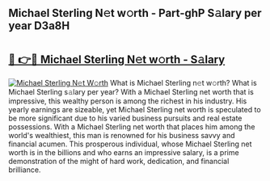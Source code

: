 ## Michael Sterling N𝚎t w𝚘rth - Part-ghP S𝚊lary per year D3a8H

# <h2><a href="http://gc0f61.nevu.top/?p=Michael+Sterling">🔗 👉🔴 Michael Sterling N𝚎t w𝚘rth - S𝚊lary</a></h2>

[![Michael Sterling N𝚎t W𝚘rth](https://i.imgur.com/Oavwk0R.jpeg)](http://gc0f61.nevu.top/?p=Michael+Sterling)
What is Michael Sterling n𝚎t w𝚘rth? What is Michael Sterling s𝚊lary per year?
With a Michael Sterling net worth that is impressive, this wealthy person is among the richest in his industry. His yearly earnings are sizeable, yet Michael Sterling net worth is speculated to be more significant due to his varied business pursuits and real estate possessions. With a Michael Sterling net worth that places him among the world's wealthiest, this man is renowned for his business savvy and financial acumen. This prosperous individual, whose Michael Sterling net worth is in the billions and who earns an impressive salary, is a prime demonstration of the might of hard work, dedication, and financial brilliance.
